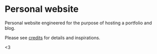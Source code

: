 # Personal website

Personal website engineered for the purpose of hosting a portfolio and blog.

Please see [credits](https://ghgoodreau.github.io/credits/) for details and inspirations. 

<3
